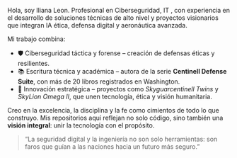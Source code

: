 

Hola, soy Iliana Leon.
Profesional en Ciberseguridad, IT , con experiencia en el desarrollo de soluciones técnicas de alto nivel y proyectos visionarios que integran IA ética, defensa digital y aeronáutica avanzada.

Mi trabajo combina:

* 🛡️ Ciberseguridad táctica y forense – creación de defensas éticas y resilientes. 
* 📚 Escritura técnica y académica – autora de la serie **Centinell Defense Suite**, con más de 20 libros registrados en Washington.
* 🎯 Innovación estratégica – proyectos como *Skyguarcentinell Twins* y *SkyLion Omega II*, que unen tecnología, ética y visión humanitaria.

Creo en la excelencia, la disciplina y la fe como cimientos de todo lo que construyo. Mis repositorios aquí reflejan no solo código, sino también una **visión integral**: unir la tecnología con el propósito.

> “La seguridad digital y la ingeniería no son solo herramientas: son faros que guían a las naciones hacia un futuro más seguro.”


<!---
pizat16/pizat16 is a ✨ special ✨ repository because its `README.md` (this file) appears on your GitHub profile.
You can click the Preview link to take a look at your changes.
--->
